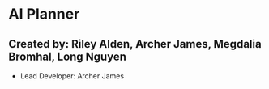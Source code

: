# AI Planner
## Created by: Riley Alden, Archer James, Megdalia Bromhal, Long Nguyen
- Lead Developer: Archer James
